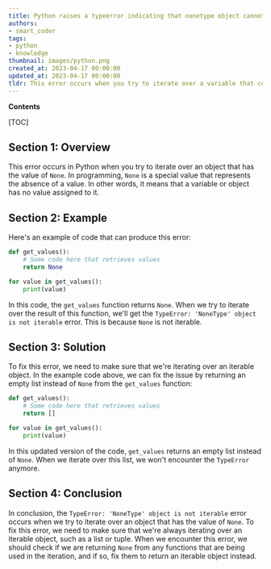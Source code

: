```yaml
---
title: Python raises a typeerror indicating that nonetype object cannot be iterated
authors:
- smart_coder
tags:
- python
- knowledge
thumbnail: images/python.png
created_at: 2023-04-17 00:00:00
updated_at: 2023-04-17 00:00:00
tldr: This error occurs when you try to iterate over a variable that contains a value of None, which is not iterable.
---
```


**Contents**

[TOC]

Section 1: Overview
--------------------

This error occurs in Python when you try to iterate over an object that has the value of `None`. In programming, `None` is a special value that represents the absence of a value. In other words, it means that a variable or object has no value assigned to it.


Section 2: Example
-------------------

Here's an example of code that can produce this error:

```python
def get_values():
    # Some code here that retrieves values
    return None

for value in get_values():
    print(value)
```

In this code, the `get_values` function returns `None`. When we try to iterate over the result of this function, we'll get the `TypeError: 'NoneType' object is not iterable` error. This is because `None` is not iterable.


Section 3: Solution
-------------------

To fix this error, we need to make sure that we're iterating over an iterable object. In the example code above, we can fix the issue by returning an empty list instead of `None` from the `get_values` function:

```python
def get_values():
    # Some code here that retrieves values
    return []

for value in get_values():
    print(value)
```

In this updated version of the code, `get_values` returns an empty list instead of `None`. When we iterate over this list, we won't encounter the `TypeError` anymore.


Section 4: Conclusion
---------------------

In conclusion, the `TypeError: 'NoneType' object is not iterable` error occurs when we try to iterate over an object that has the value of `None`. To fix this error, we need to make sure that we're always iterating over an iterable object, such as a list or tuple. When we encounter this error, we should check if we are returning `None` from any functions that are being used in the iteration, and if so, fix them to return an iterable object instead.
